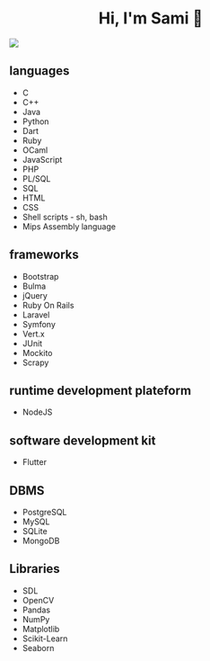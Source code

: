 <!-- **samielatri/samielatri** is a ✨ _special_ ✨ repository because its `README.md` (this file) appears on your GitHub profile. -->
<h1 align="center">Hi, I'm Sami 👋</h1>

<a href="https://github.com/samielatri">
  <img align="center" src="https://github-readme-stats.vercel.app/api?username=samielatri&count_private=true&show_icons=true&theme=radical&hide=issues, stars">
</a>

<!--
<a href="https://github.com/samielatri">
  <img align="center" src="https://github-readme-stats.vercel.app/api/top-langs/?username=samielatri&layout=compact&theme=radical" />
</a>
-->

<h2> languages </h2>
<ul>
  <li>C</li>
  <li>C++</li>
  <li>Java</li>
  <li>Python</li>
  <li>Dart</li>
  <li>Ruby</li>
  <li>OCaml</li>
  <li>JavaScript</li>
  <li>PHP</li>
  <li>PL/SQL</li>
  <li>SQL</li>
  <li>HTML</li>
  <li>CSS</li>
  <li>Shell scripts - sh, bash</li>
  <li>Mips Assembly language</li> 
</ul>

<h2>frameworks</h2>
<ul>
  <li>Bootstrap</li>
  <li>Bulma</li>
  <li>jQuery</li>
  <li>Ruby On Rails</li>
  <li>Laravel</li>
  <li>Symfony</li>
  <li>Vert.x</li>
  <li>JUnit</li>
  <li>Mockito</li>
  <li>Scrapy</li>
</ul>


<h2>runtime development plateform</h2>
<ul>
  <li>NodeJS</li>
</ul>

<h2>software development kit</h2>
<ul>
  <li>Flutter</li>  
</ul>

<h2>DBMS</h2>
<ul>
  <li>PostgreSQL</li>
  <li>MySQL</li>
  <li>SQLite</li>
  <li>MongoDB</li>
</ul>

<h2>Libraries</h2>
<ul>
  <li>SDL</li>
  <li>OpenCV</li>
  <li>Pandas</li>
  <li>NumPy</li>
  <li>Matplotlib</li>
  <li>Scikit-Learn</li>
  <li>Seaborn</li>
</ul>
